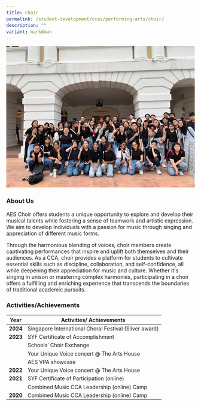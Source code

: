```yaml
---
title: Choir
permalink: /student-development/ccas/performing-arts/choir/
description: ""
variant: markdown
---
```

![](/images/choir%20photo.png)
### About Us

AES Choir offers students a unique opportunity to explore and develop their musical talents while fostering a sense of teamwork and artistic expression. We aim to develop individuals with a passion for music through singing and appreciation of different music forms. 

Through the harmonious blending of voices, choir members create captivating performances that inspire and uplift both themselves and their audiences. As a CCA, choir provides a platform for students to cultivate essential skills such as discipline, collaboration, and self-confidence, all while deepening their appreciation for music and culture. Whether it's singing in unison or mastering complex harmonies, participating in a choir offers a fulfilling and enriching experience that transcends the boundaries of traditional academic pursuits.

### Activities/Achievements

| Year| Activities/ Achievements | 
| -------- | -------- |
|**2024** | Singapore International Choral Festival (Sliver award) |
|**2023**     | SYF Certificate of Accomplishment   | 
|   | Schools’ Choir Exchange   | 
|     | Your Unique Voice concert @ The Arts House   | 
|    | AES VPA showcase   | 
|**2022**     | Your Unique Voice concert @ The Arts House    | 
|**2021**     | SYF Certificate of Participation (online)    | 
|   | Combined Music CCA Leadership (online) Camp    | 
|**2020**     | Combined Music CCA Leadership (online) Camp    |